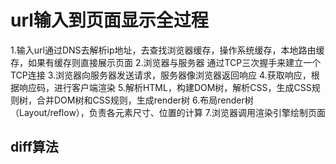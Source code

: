 # url输入到页面显示全过程
1.输入url通过DNS去解析ip地址，去查找浏览器缓存，操作系统缓存，本地路由缓存，如果有缓存则直接展示页面
2.浏览器与服务器 通过TCP三次握手来建立一个 TCP连接
3.浏览器向服务器发送请求，服务器像浏览器返回响应
4.获取响应，根据响应码，进行客户端渲染
5.解析HTML，构建DOM树，解析CSS，生成CSS规则树，合并DOM树和CSS规则，生成render树
6.布局render树（Layout/reflow），负责各元素尺寸、位置的计算
7.浏览器调用渲染引擎绘制页面

## diff算法